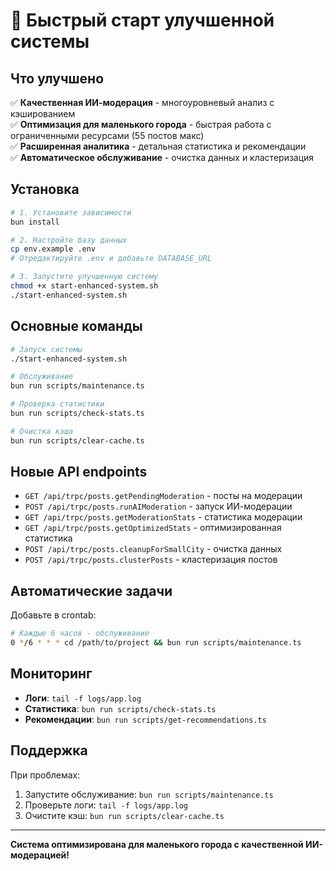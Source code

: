 # 🚀 Быстрый старт улучшенной системы

## Что улучшено

✅ **Качественная ИИ-модерация** - многоуровневый анализ с кэшированием  
✅ **Оптимизация для маленького города** - быстрая работа с ограниченными ресурсами (55 постов макс)  
✅ **Расширенная аналитика** - детальная статистика и рекомендации  
✅ **Автоматическое обслуживание** - очистка данных и кластеризация  

## Установка

```bash
# 1. Установите зависимости
bun install

# 2. Настройте базу данных
cp env.example .env
# Отредактируйте .env и добавьте DATABASE_URL

# 3. Запустите улучшенную систему
chmod +x start-enhanced-system.sh
./start-enhanced-system.sh
```

## Основные команды

```bash
# Запуск системы
./start-enhanced-system.sh

# Обслуживание
bun run scripts/maintenance.ts

# Проверка статистики
bun run scripts/check-stats.ts

# Очистка кэша
bun run scripts/clear-cache.ts
```

## Новые API endpoints

- `GET /api/trpc/posts.getPendingModeration` - посты на модерации
- `POST /api/trpc/posts.runAIModeration` - запуск ИИ-модерации
- `GET /api/trpc/posts.getModerationStats` - статистика модерации
- `GET /api/trpc/posts.getOptimizedStats` - оптимизированная статистика
- `POST /api/trpc/posts.cleanupForSmallCity` - очистка данных
- `POST /api/trpc/posts.clusterPosts` - кластеризация постов

## Автоматические задачи

Добавьте в crontab:
```bash
# Каждые 6 часов - обслуживание
0 */6 * * * cd /path/to/project && bun run scripts/maintenance.ts
```

## Мониторинг

- **Логи**: `tail -f logs/app.log`
- **Статистика**: `bun run scripts/check-stats.ts`
- **Рекомендации**: `bun run scripts/get-recommendations.ts`

## Поддержка

При проблемах:
1. Запустите обслуживание: `bun run scripts/maintenance.ts`
2. Проверьте логи: `tail -f logs/app.log`
3. Очистите кэш: `bun run scripts/clear-cache.ts`

---

**Система оптимизирована для маленького города с качественной ИИ-модерацией!**
